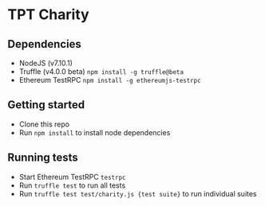 # TPT Charity

## Dependencies
- NodeJS (v7.10.1)
- Truffle (v4.0.0 beta) `npm install -g truffle@beta`
- Ethereum TestRPC `npm install -g ethereumjs-testrpc`

## Getting started 
- Clone this repo
- Run `npm install` to install node dependencies

## Running tests
- Start Ethereum TestRPC `testrpc`
- Run `truffle test` to run all tests
- Run `truffle test test/charity.js {test suite}` to run individual suites